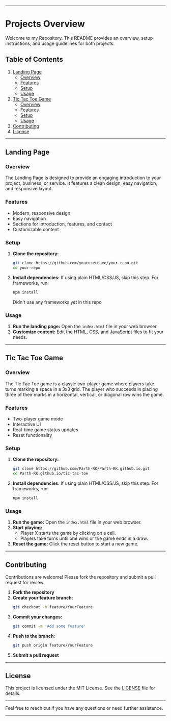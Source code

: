 
---

# Projects Overview

Welcome to my Repository. This README provides an overview, setup instructions, and usage guidelines for both projects.

## Table of Contents
1. [Landing Page](#landing-page)
    - [Overview](#overview-1)
    - [Features](#features-1)
    - [Setup](#setup-1)
    - [Usage](#usage-1)
2. [Tic Tac Toe Game](#tic-tac-toe-game)
    - [Overview](#overview)
    - [Features](#features)
    - [Setup](#setup)
    - [Usage](#usage)
3. [Contributing](#contributing)
4. [License](#license)

---

## Landing Page

### Overview
The Landing Page is designed to provide an engaging introduction to your project, business, or service. It features a clean design, easy navigation, and responsive layout.

### Features
- Modern, responsive design
- Easy navigation
- Sections for introduction, features, and contact
- Customizable content

### Setup
1. **Clone the repository:**
   ```sh
   git clone https://github.com/yourusername/your-repo.git
   cd your-repo
   ```
2. **Install dependencies:**
   If using plain HTML/CSS/JS, skip this step. For frameworks, run:
   ```sh
   npm install
   ```
   Didn't use any frameworks yet in this repo

### Usage
1. **Run the landing page:**
   Open the `index.html` file in your web browser.
2. **Customize content:**
   Edit the HTML, CSS, and JavaScript files to fit your needs.

---

## Tic Tac Toe Game

### Overview
The Tic Tac Toe game is a classic two-player game where players take turns marking a space in a 3x3 grid. The player who succeeds in placing three of their marks in a horizontal, vertical, or diagonal row wins the game.

### Features
- Two-player game mode
- Interactive UI
- Real-time game status updates
- Reset functionality

### Setup
1. **Clone the repository:**
   ```sh
   git clone https://github.com/Parth-RK/Parth-RK.github.io.git
   cd Parth-RK.github.io/tic-tac-toe
   ```
2. **Install dependencies:**
   If using plain HTML/CSS/JS, skip this step. For frameworks, run:
   ```sh
   npm install
   ```

### Usage
1. **Run the game:**
   Open the `index.html` file in your web browser.
2. **Start playing:**
   - Player X starts the game by clicking on a cell.
   - Players take turns until one wins or the game ends in a draw.
3. **Reset the game:**
   Click the reset button to start a new game.

---

## Contributing
Contributions are welcome! Please fork the repository and submit a pull request for review.

1. **Fork the repository**
2. **Create your feature branch:**
   ```sh
   git checkout -b feature/YourFeature
   ```
3. **Commit your changes:**
   ```sh
   git commit -m 'Add some feature'
   ```
4. **Push to the branch:**
   ```sh
   git push origin feature/YourFeature
   ```
5. **Submit a pull request**

---

## License
This project is licensed under the MIT License. See the [LICENSE](LICENSE) file for details.

---

Feel free to reach out if you have any questions or need further assistance.

---
